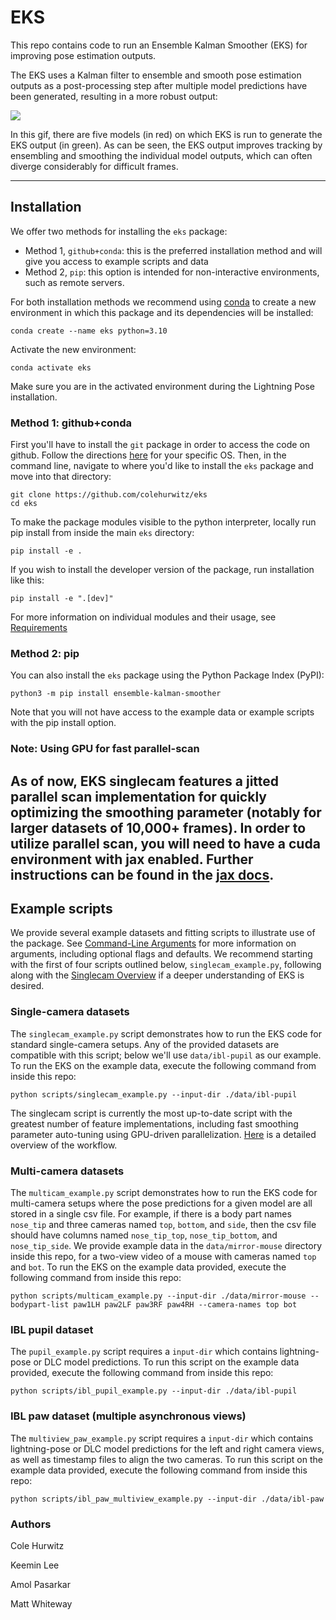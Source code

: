 # EKS
This repo contains code to run an Ensemble Kalman Smoother (EKS) for improving pose estimation outputs.

The EKS uses a Kalman filter to ensemble and smooth pose estimation outputs as a post-processing
step after multiple model predictions have been generated, resulting in a more robust output:

![](assets/crim13_singlecam.gif)

In this gif, there are five models (in red) on which EKS is run to generate the EKS
output (in green). As can be seen, the EKS output improves tracking by ensembling and smoothing the
individual model outputs, which can often diverge considerably for difficult frames.

---

## Installation

We offer two methods for installing the `eks` package:
* Method 1, `github+conda`: this is the preferred installation method and will give you access to example scripts and data
* Method 2, `pip`: this option is intended for non-interactive environments, such as remote servers.

For both installation methods we recommend using
[conda](https://docs.anaconda.com/free/anaconda/install/index.html)
to create a new environment in which this package and its dependencies will be installed:

```
conda create --name eks python=3.10
```

Activate the new environment:
```
conda activate eks
```

Make sure you are in the activated environment during the Lightning Pose installation.

### Method 1: github+conda

First you'll have to install the `git` package in order to access the code on github. 
Follow the directions [here](https://git-scm.com/book/en/v2/Getting-Started-Installing-Git) 
for your specific OS.
Then, in the command line, navigate to where you'd like to install the `eks` package and move 
into that directory:
```
git clone https://github.com/colehurwitz/eks
cd eks
```

To make the package modules visible to the python interpreter, locally run pip 
install from inside the main `eks` directory:

```
pip install -e .
```

If you wish to install the developer version of the package, run installation like this:
```
pip install -e ".[dev]"
```

For more information on individual modules and their usage, see [Requirements](docs/requirements.md)

### Method 2: pip

You can also install the `eks` package using the Python Package Index (PyPI):
```
python3 -m pip install ensemble-kalman-smoother
```
Note that you will not have access to the example data or example scripts with the pip install 
option.

### Note: Using GPU for fast parallel-scan
As of now, EKS singlecam features a jitted parallel scan implementation for quickly optimizing the
smoothing parameter (notably for larger datasets of 10,000+ frames). In order to utilize parallel scan,
you will need to have a cuda environment with jax enabled. Further instructions can be found in the [jax
docs](https://jax.readthedocs.io/en/latest/installation.html).
-------------------------------

## Example scripts

We provide several example datasets and fitting scripts to illustrate use of the package. See
[Command-Line Arguments](docs/command-line_arguments.md) for more information on arguments, 
including optional flags and defaults. We recommend starting with the first of four scripts outlined
below, `singlecam_example.py`, following along with the [Singlecam Overview](docs/singlecam_overview.md)
if a deeper understanding of EKS is desired.

### Single-camera datasets
The `singlecam_example.py` script demonstrates how to run the EKS code for standard single-camera
setups. 
Any of the provided datasets are compatible with this script; below we'll use `data/ibl-pupil` as
our example. 
To run the EKS on the example data, execute the following command from inside this repo:

```console 
python scripts/singlecam_example.py --input-dir ./data/ibl-pupil
```

The singlecam script is currently the most up-to-date script with the greatest number of feature
implementations, including fast smoothing parameter auto-tuning using GPU-driven parallelization.
[Here](docs/singlecam_overview.md) is a detailed overview of the workflow.
 
### Multi-camera datasets
The `multicam_example.py` script demonstrates how to run the EKS code for multi-camera
setups where the pose predictions for a given model are all stored in a single csv file. 
For example, if there is a body part names `nose_tip` and three cameras named 
`top`, `bottom`, and `side`, then the csv file should have columns named
`nose_tip_top`, `nose_tip_bottom`, and `nose_tip_side`.
We provide example data in the `data/mirror-mouse` directory inside this repo, 
for a two-view video of a mouse with cameras named `top` and `bot`. 
To run the EKS on the example data provided, execute the following command from inside this repo:

```console 
python scripts/multicam_example.py --input-dir ./data/mirror-mouse --bodypart-list paw1LH paw2LF paw3RF paw4RH --camera-names top bot
```

### IBL pupil dataset
The `pupil_example.py` script requires a `input-dir` which contains lightning-pose or DLC 
model predictions. 
To run this script on the example data provided, execute the following command from inside this repo:

```console 
python scripts/ibl_pupil_example.py --input-dir ./data/ibl-pupil
```

### IBL paw dataset (multiple asynchronous views)
The `multiview_paw_example.py` script requires a `input-dir` which contains lightning-pose 
or DLC model predictions for the left and right camera views, as well as timestamp files to align 
the two cameras. 
To run this script on the example data provided, execute the following command from inside this repo:

```console 
python scripts/ibl_paw_multiview_example.py --input-dir ./data/ibl-paw
```

### Authors

Cole Hurwitz

Keemin Lee

Amol Pasarkar

Matt Whiteway

